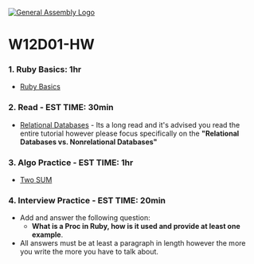 [![General Assembly Logo](https://camo.githubusercontent.com/1a91b05b8f4d44b5bbfb83abac2b0996d8e26c92/687474703a2f2f692e696d6775722e636f6d2f6b6538555354712e706e67)](https://generalassemb.ly)
# W12D01-HW

### 1. Ruby Basics: 1hr
- [Ruby Basics](./rubybasics.md)

### 2. Read - EST TIME: 30min
- [Relational Databases](https://www.smartsheet.com/relational-database) - Its a long read and it's advised you read the entire tutorial however please focus specifically on the **"Relational Databases vs. Nonrelational Databases"**

### 3. Algo Practice - EST TIME: 1hr
- [Two SUM](./ALGO.MD)

### 4.  Interview Practice - EST TIME: 20min
- Add and answer the following question: 
   - **What is a Proc in Ruby, how is it used and provide at least one example**.
- All answers must be at least a paragraph in length however the more you write the more you have to talk about.
